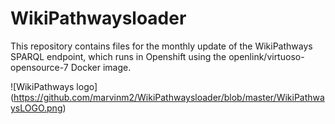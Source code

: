 # WikiPathwaysloader

This repository contains files for the monthly update of the WikiPathways SPARQL endpoint, which runs in Openshift using the openlink/virtuoso-opensource-7 Docker image. 

![WikiPathways logo] (https://github.com/marvinm2/WikiPathwaysloader/blob/master/WikiPathwaysLOGO.png)
